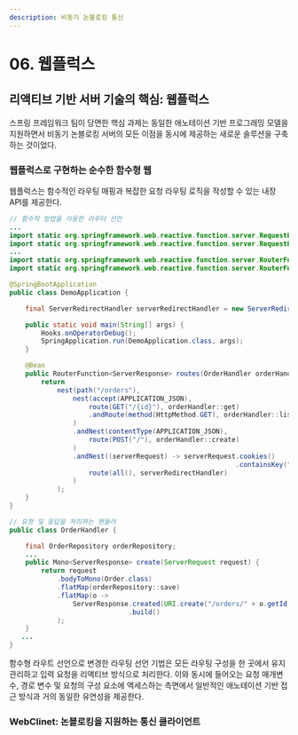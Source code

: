 ```yaml
---
description: 비동기 논블로킹 통신
---
```


# 06. 웹플럭스

## 리액티브 기반 서버 기술의 핵심: 웹플럭스

스프링 프레임워크 팀이 당면한 핵심 과제는 동일한 애노테이션 기반 프로그래밍 모델을 지원하면서 비동기 논블로킹 서버의 모든 이점을 동시에 제공하는 새로운 솔루션을 구축하는 것이었다.

### 웹플럭스로 구현하는 순수한 함수형 웹

웹플럭스는 함수적인 라우팅 매핑과 복잡한 요청 라우팅 로직을 작성할 수 있는 내장 API를 제공한다.

```java
// 함수적 방법을 이용한 라우터 선언
...
import static org.springframework.web.reactive.function.server.RequestPredicates.GET;
import static org.springframework.web.reactive.function.server.RequestPredicates.POST;
...
import static org.springframework.web.reactive.function.server.RouterFunctions.nest;
import static org.springframework.web.reactive.function.server.RouterFunctions.route;

@SpringBootApplication
public class DemoApplication {

	final ServerRedirectHandler serverRedirectHandler = new ServerRedirectHandler();

	public static void main(String[] args) {
		Hooks.onOperatorDebug();
		SpringApplication.run(DemoApplication.class, args);
	}

	@Bean
	public RouterFunction<ServerResponse> routes(OrderHandler orderHandler) {
		return
			nest(path("/orders"),
				nest(accept(APPLICATION_JSON),
					route(GET("/{id}"), orderHandler::get)
					.andRoute(method(HttpMethod.GET), orderHandler::list)
				)
				.andNest(contentType(APPLICATION_JSON),
					route(POST("/"), orderHandler::create)
				)
				.andNest((serverRequest) -> serverRequest.cookies()
				                                         .containsKey("Redirect-Traffic"),
					route(all(), serverRedirectHandler)
				)
			);
	}
}
```

```java
// 요청 및 응답을 처리하는 핸들러
public class OrderHandler {

    final OrderRepository orderRepository;
    ...
    public Mono<ServerResponse> create(ServerRequest request) {
        return request
            .bodyToMono(Order.class)
            .flatMap(orderRepository::save)
            .flatMap(o ->
                ServerResponse.created(URI.create("/orders/" + o.getId()))
                              .build()
            );
    }
   ...
}
```

함수형 라우트 선언으로 변경한 라우팅 선언 기법은 모든 라우팅 구성을 한 곳에서 유지 관리하고 입력 요청을 리액티브 방식으로 처리한다. 이와 동시에 들어오는 요청 매개변수, 경로 변수 및 요청의 구성 요소에 액세스하는 측면에서 일반적인 애노테이션 기반 접근 방식과 거의 동일한 유연성을 제공한다.

### WebClinet: 논블로킹을 지원하는 통신 클라이언트



